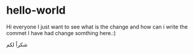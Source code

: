 hello-world
===========

Hi everyone I just want to see what is the change and how can i write the commet
I have had change somthing here.:)


شكراً لكم
